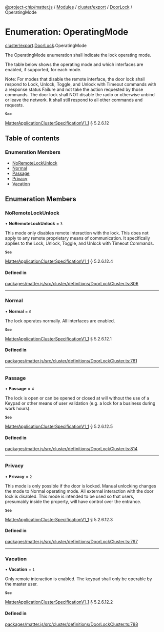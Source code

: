 [@project-chip/matter.js](../README.md) / [Modules](../modules.md) / [cluster/export](../modules/cluster_export.md) / [DoorLock](../modules/cluster_export.DoorLock.md) / OperatingMode

# Enumeration: OperatingMode

[cluster/export](../modules/cluster_export.md).[DoorLock](../modules/cluster_export.DoorLock.md).OperatingMode

The OperatingMode enumeration shall indicate the lock operating mode.

The table below shows the operating mode and which interfaces are enabled, if supported, for each mode.

Note: For modes that disable the remote interface, the door lock shall respond to Lock, Unlock, Toggle, and
Unlock with Timeout commands with a response status Failure and not take the action requested by those commands.
The door lock shall NOT disable the radio or otherwise unbind or leave the network. It shall still respond to
all other commands and requests.

**`See`**

[MatterApplicationClusterSpecificationV1_1](../interfaces/spec_export.MatterApplicationClusterSpecificationV1_1.md) § 5.2.6.12

## Table of contents

### Enumeration Members

- [NoRemoteLockUnlock](cluster_export.DoorLock.OperatingMode.md#noremotelockunlock)
- [Normal](cluster_export.DoorLock.OperatingMode.md#normal)
- [Passage](cluster_export.DoorLock.OperatingMode.md#passage)
- [Privacy](cluster_export.DoorLock.OperatingMode.md#privacy)
- [Vacation](cluster_export.DoorLock.OperatingMode.md#vacation)

## Enumeration Members

### NoRemoteLockUnlock

• **NoRemoteLockUnlock** = ``3``

This mode only disables remote interaction with the lock. This does not apply to any remote proprietary
means of communication. It specifically applies to the Lock, Unlock, Toggle, and Unlock with Timeout
Commands.

**`See`**

[MatterApplicationClusterSpecificationV1_1](../interfaces/spec_export.MatterApplicationClusterSpecificationV1_1.md) § 5.2.6.12.4

#### Defined in

[packages/matter.js/src/cluster/definitions/DoorLockCluster.ts:806](https://github.com/project-chip/matter.js/blob/3adaded6/packages/matter.js/src/cluster/definitions/DoorLockCluster.ts#L806)

___

### Normal

• **Normal** = ``0``

The lock operates normally. All interfaces are enabled.

**`See`**

[MatterApplicationClusterSpecificationV1_1](../interfaces/spec_export.MatterApplicationClusterSpecificationV1_1.md) § 5.2.6.12.1

#### Defined in

[packages/matter.js/src/cluster/definitions/DoorLockCluster.ts:781](https://github.com/project-chip/matter.js/blob/3adaded6/packages/matter.js/src/cluster/definitions/DoorLockCluster.ts#L781)

___

### Passage

• **Passage** = ``4``

The lock is open or can be opened or closed at will without the use of a Keypad or other means of user
validation (e.g. a lock for a business during work hours).

**`See`**

[MatterApplicationClusterSpecificationV1_1](../interfaces/spec_export.MatterApplicationClusterSpecificationV1_1.md) § 5.2.6.12.5

#### Defined in

[packages/matter.js/src/cluster/definitions/DoorLockCluster.ts:814](https://github.com/project-chip/matter.js/blob/3adaded6/packages/matter.js/src/cluster/definitions/DoorLockCluster.ts#L814)

___

### Privacy

• **Privacy** = ``2``

This mode is only possible if the door is locked. Manual unlocking changes the mode to Normal operating
mode. All external interaction with the door lock is disabled. This mode is intended to be used so that
users, presumably inside the property, will have control over the entrance.

**`See`**

[MatterApplicationClusterSpecificationV1_1](../interfaces/spec_export.MatterApplicationClusterSpecificationV1_1.md) § 5.2.6.12.3

#### Defined in

[packages/matter.js/src/cluster/definitions/DoorLockCluster.ts:797](https://github.com/project-chip/matter.js/blob/3adaded6/packages/matter.js/src/cluster/definitions/DoorLockCluster.ts#L797)

___

### Vacation

• **Vacation** = ``1``

Only remote interaction is enabled. The keypad shall only be operable by the master user.

**`See`**

[MatterApplicationClusterSpecificationV1_1](../interfaces/spec_export.MatterApplicationClusterSpecificationV1_1.md) § 5.2.6.12.2

#### Defined in

[packages/matter.js/src/cluster/definitions/DoorLockCluster.ts:788](https://github.com/project-chip/matter.js/blob/3adaded6/packages/matter.js/src/cluster/definitions/DoorLockCluster.ts#L788)
